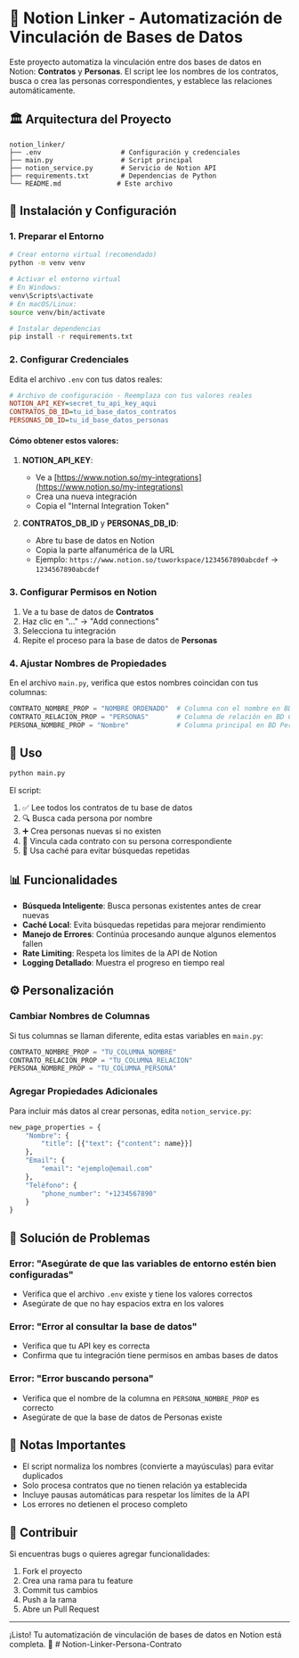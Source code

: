 # 🔗 Notion Linker - Automatización de Vinculación de Bases de Datos

Este proyecto automatiza la vinculación entre dos bases de datos en Notion: **Contratos** y **Personas**. El script lee los nombres de los contratos, busca o crea las personas correspondientes, y establece las relaciones automáticamente.

## 🏛️ Arquitectura del Proyecto

```
notion_linker/
├── .env                    # Configuración y credenciales
├── main.py                 # Script principal
├── notion_service.py       # Servicio de Notion API
├── requirements.txt        # Dependencias de Python
└── README.md              # Este archivo
```

## 🚀 Instalación y Configuración

### 1. Preparar el Entorno

```bash
# Crear entorno virtual (recomendado)
python -m venv venv

# Activar el entorno virtual
# En Windows:
venv\Scripts\activate
# En macOS/Linux:
source venv/bin/activate

# Instalar dependencias
pip install -r requirements.txt
```

### 2. Configurar Credenciales

Edita el archivo `.env` con tus datos reales:

```ini
# Archivo de configuración - Reemplaza con tus valores reales
NOTION_API_KEY=secret_tu_api_key_aqui
CONTRATOS_DB_ID=tu_id_base_datos_contratos
PERSONAS_DB_ID=tu_id_base_datos_personas
```

#### Cómo obtener estos valores:

1. **NOTION_API_KEY**: 
   - Ve a [https://www.notion.so/my-integrations](https://www.notion.so/my-integrations)
   - Crea una nueva integración
   - Copia el "Internal Integration Token"

2. **CONTRATOS_DB_ID** y **PERSONAS_DB_ID**:
   - Abre tu base de datos en Notion
   - Copia la parte alfanumérica de la URL
   - Ejemplo: `https://www.notion.so/tuworkspace/1234567890abcdef` → `1234567890abcdef`

### 3. Configurar Permisos en Notion

1. Ve a tu base de datos de **Contratos**
2. Haz clic en "..." → "Add connections"
3. Selecciona tu integración
4. Repite el proceso para la base de datos de **Personas**

### 4. Ajustar Nombres de Propiedades

En el archivo `main.py`, verifica que estos nombres coincidan con tus columnas:

```python
CONTRATO_NOMBRE_PROP = "NOMBRE ORDENADO"  # Columna con el nombre en BD Contratos
CONTRATO_RELACION_PROP = "PERSONAS"       # Columna de relación en BD Contratos
PERSONA_NOMBRE_PROP = "Nombre"            # Columna principal en BD Personas
```

## 🎯 Uso

```bash
python main.py
```

El script:
1. ✅ Lee todos los contratos de tu base de datos
2. 🔍 Busca cada persona por nombre
3. ➕ Crea personas nuevas si no existen
4. 🔗 Vincula cada contrato con su persona correspondiente
5. 💾 Usa caché para evitar búsquedas repetidas

## 📊 Funcionalidades

- **Búsqueda Inteligente**: Busca personas existentes antes de crear nuevas
- **Caché Local**: Evita búsquedas repetidas para mejorar rendimiento
- **Manejo de Errores**: Continúa procesando aunque algunos elementos fallen
- **Rate Limiting**: Respeta los límites de la API de Notion
- **Logging Detallado**: Muestra el progreso en tiempo real

## ⚙️ Personalización

### Cambiar Nombres de Columnas

Si tus columnas se llaman diferente, edita estas variables en `main.py`:

```python
CONTRATO_NOMBRE_PROP = "TU_COLUMNA_NOMBRE"
CONTRATO_RELACION_PROP = "TU_COLUMNA_RELACION"
PERSONA_NOMBRE_PROP = "TU_COLUMNA_PERSONA"
```

### Agregar Propiedades Adicionales

Para incluir más datos al crear personas, edita `notion_service.py`:

```python
new_page_properties = {
    "Nombre": {
        "title": [{"text": {"content": name}}]
    },
    "Email": {
        "email": "ejemplo@email.com"
    },
    "Teléfono": {
        "phone_number": "+1234567890"
    }
}
```

## 🔧 Solución de Problemas

### Error: "Asegúrate de que las variables de entorno estén bien configuradas"
- Verifica que el archivo `.env` existe y tiene los valores correctos
- Asegúrate de que no hay espacios extra en los valores

### Error: "Error al consultar la base de datos"
- Verifica que tu API key es correcta
- Confirma que tu integración tiene permisos en ambas bases de datos

### Error: "Error buscando persona"
- Verifica que el nombre de la columna en `PERSONA_NOMBRE_PROP` es correcto
- Asegúrate de que la base de datos de Personas existe

## 📝 Notas Importantes

- El script normaliza los nombres (convierte a mayúsculas) para evitar duplicados
- Solo procesa contratos que no tienen relación ya establecida
- Incluye pausas automáticas para respetar los límites de la API
- Los errores no detienen el proceso completo

## 🤝 Contribuir

Si encuentras bugs o quieres agregar funcionalidades:

1. Fork el proyecto
2. Crea una rama para tu feature
3. Commit tus cambios
4. Push a la rama
5. Abre un Pull Request

---

¡Listo! Tu automatización de vinculación de bases de datos en Notion está completa. 🎉 #   N o t i o n - L i n k e r - P e r s o n a - C o n t r a t o  
 